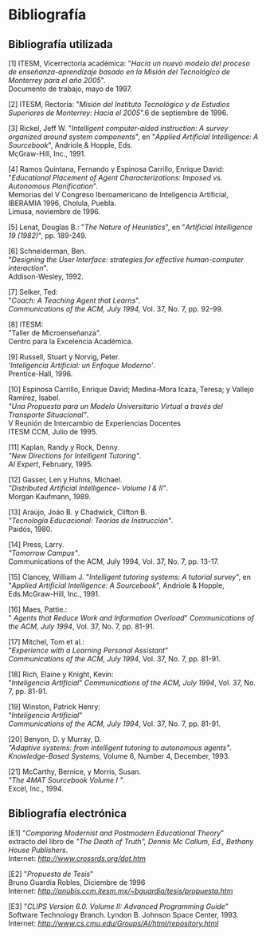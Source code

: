 # Bibliografía

## Bibliografía utilizada

[1] ITESM, Vicerrectoría académica: "_Hacia un nuevo modelo del proceso de enseñanza-aprendizaje basado en la Misión del Tecnológico de Monterrey para el año 2005_".  
Documento de trabajo, mayo de 1997.

[2] ITESM, Rectoría: "_Misión del Instituto Tecnológico y de Estudios Superiores de Monterrey: Hacia el 2005_".6 de septiembre de 1996.

[3] Rickel, Jeff W. "_Intelligent computer-aided instruction: A survey organized around system components_", en "_Applied Artificial Intelligence: A Sourcebook_", Andriole & Hopple, Eds.  
McGraw-Hill, Inc., 1991.

[4] Ramos Quintana, Fernando y Espinosa Carrillo, Enrique David: "_Educational Placement of Agent Characterizations: Imposed vs. Autonomous Planification_".  
Memorias del V Congreso Iberoamericano de Inteligencia Artificial, IBERAMIA 1996, Cholula, Puebla.  
Limusa, noviembre de 1996.

[5] Lenat, Douglas B.: "_The Nature of Heuristics_", en "_Artificial Intelligence 19 (1982)_", pp. 189-249.

[6] Schneiderman, Ben.  
"_Designing the User Interface: strategies for effective human-computer interaction_".  
Addison-Wesley, 1992.

[7] Selker, Ted:  
"_Coach: A Teaching Agent that Learns_".  
_Communications of the ACM, July 1994,_ Vol. 37, No. 7, pp. 92-99.

[8] ITESM:  
"Taller de Microenseñanza".  
Centro para la Excelencia Académica.

[9] Russell, Stuart y Norvig, Peter.  
_'Inteligencia Artificial: un Enfoque Moderno'_.  
Prentice-Hall, 1996.

[10] Espinosa Carrillo, Enrique David; Medina-Mora Icaza, Teresa; y Vallejo Ramírez, Isabel.  
_"Una Propuesta para un Modelo Universitario Virtual a través del Transporte Situacional"_.  
V Reunión de Intercambio de Experiencias Docentes  
ITESM CCM, Julio de 1995.

[11] Kaplan, Randy y Rock, Denny.  
_"New Directions for Intelligent Tutoring"_.  
_AI Expert_, February, 1995.

[12] Gasser, Len y Huhns, Michael.  
_"Distributed Artificial Intelligence- Volume I & II"_.  
Morgan Kaufmann, 1989.

[13] Araújo, Joáo B. y Chadwick, Clifton B.  
_"Tecnología Educacional: Teorías de Instrucción"_.  
Paidós, 1980.

[14] Press, Larry.  
_"Tomorrow Campus"_.  
Communications of the ACM, July 1994, Vol. 37, No. 7, pp. 13-17.

[15] Clancey, William J. "_Intelligent tutoring systems: A tutorial survey_", en "_Applied Artificial Intelligence: A Sourcebook_", Andriole & Hopple, Eds.McGraw-Hill, Inc., 1991.

[16]  Maes, Pattie.:  
" _Agents that Reduce Work and Information Overload_" 
_Communications of the ACM, July 1994_, Vol. 37, No. 7, pp. 81-91.</a>

[17] Mitchel, Tom et al.:  
"_Experience with a Learning Personal Assistant_"  
_Communications of the ACM, July 1994_, Vol. 37, No. 7, pp. 81-91.

[18] Rich, Elaine y Knight, Kevin:  
"_Inteligencia Artificial_" 
_Communications of the ACM, July 1994_, Vol. 37, No. 7, pp. 81-91.

[19] Winston, Patrick Henry:  
"_Inteligencia Artificial_"  
_Communications of the ACM, July 1994_, Vol. 37, No. 7, pp. 81-91.

[20] Benyon, D. y Murray, D.  
_"Adaptive systems: from intelligent tutoring to autonomous agents"_.  
_Knowledge-Based Systems,_ Volume 6, Number 4, December, 1993.

[21] McCarthy, Bernice, y Morris, Susan.  
_"The 4MAT Sourcebook  Volume I "_.  
Excel, Inc., 1994.

## Bibliografía electrónica

[E1] "_Comparing Modernist and Postmodern Educational Theory_"  
extracto del libro de _"The Death of Truth",_ _Dennis Mc Callum, Ed., Bethany House Publishers_.  
Internet: _http://www.crossrds.org/dot.htm_

[E2] "_Propuesta de Tesis_"  
Bruno Guardia Robles, Diciembre de 1996  
Internet: _http://anubis.ccm.itesm.mx/~bguardia/tesis/propuesta.htm_

[E3] "_CLIPS Version 6.0\. Volume II: Advanced Programming Guide_"  
Software Technology Branch. Lyndon B. Johnson Space Center, 1993.  
Internet: _http://www.cs.cmu.edu/Groups/AI/html/repository.html_